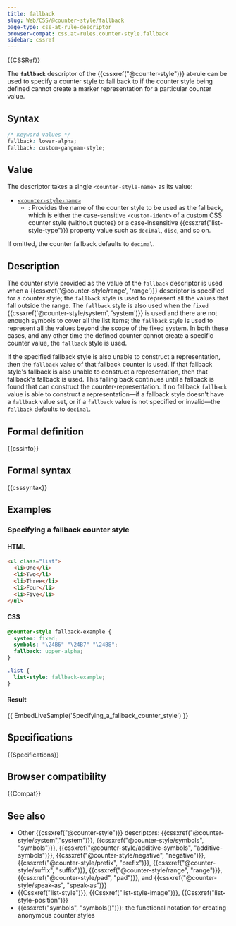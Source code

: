 ```yaml
---
title: fallback
slug: Web/CSS/@counter-style/fallback
page-type: css-at-rule-descriptor
browser-compat: css.at-rules.counter-style.fallback
sidebar: cssref
---
```


{{CSSRef}}

The **`fallback`** descriptor of the {{cssxref("@counter-style")}} at-rule can be used to specify a counter style to fall back to if the counter style being defined cannot create a marker representation for a particular counter value.

## Syntax

```css
/* Keyword values */
fallback: lower-alpha;
fallback: custom-gangnam-style;
```

## Value

The descriptor takes a single `<counter-style-name>` as its value:

- [`<counter-style-name>`](/en-US/docs/Web/CSS/@counter-style#counter-style-name)
  - : Provides the name of the counter style to be used as the fallback, which is either the case-sensitive `<custom-ident>` of a custom CSS counter style (without quotes) or a case-insensitive {{cssxref("list-style-type")}} property value such as `decimal`, `disc`, and so on.

If omitted, the counter fallback defaults to `decimal`.

## Description

The counter style provided as the value of the `fallback` descriptor is used when a {{cssxref('@counter-style/range', 'range')}} descriptor is specified for a counter style; the `fallback` style is used to represent all the values that fall outside the range. The `fallback` style is also used when the `fixed` {{cssxref('@counter-style/system', 'system')}} is used and there are not enough symbols to cover all the list items; the `fallback` style is used to represent all the values beyond the scope of the fixed system. In both these cases, and any other time the defined counter cannot create a specific counter value, the `fallback` style is used.

If the specified fallback style is also unable to construct a representation, then the `fallback` value of that fallback counter is used. If that fallback style's fallback is also unable to construct a representation, then that fallback's fallback is used. This falling back continues until a fallback is found that can construct the counter-representation. If no fallback `fallback` value is able to construct a representation―if a fallback style doesn't have a `fallback` value set, or if a `fallback` value is not specified or invalid―the `fallback` defaults to `decimal`.

## Formal definition

{{cssinfo}}

## Formal syntax

{{csssyntax}}

## Examples

### Specifying a fallback counter style

#### HTML

```html
<ul class="list">
  <li>One</li>
  <li>Two</li>
  <li>Three</li>
  <li>Four</li>
  <li>Five</li>
</ul>
```

#### CSS

```css
@counter-style fallback-example {
  system: fixed;
  symbols: "\24B6" "\24B7" "\24B8";
  fallback: upper-alpha;
}

.list {
  list-style: fallback-example;
}
```

#### Result

{{ EmbedLiveSample('Specifying_a_fallback_counter_style') }}

## Specifications

{{Specifications}}

## Browser compatibility

{{Compat}}

## See also

- Other {{cssxref("@counter-style")}} descriptors: {{cssxref("@counter-style/system","system")}}, {{cssxref("@counter-style/symbols", "symbols")}}, {{cssxref("@counter-style/additive-symbols", "additive-symbols")}}, {{cssxref("@counter-style/negative", "negative")}}, {{cssxref("@counter-style/prefix", "prefix")}}, {{cssxref("@counter-style/suffix", "suffix")}}, {{cssxref("@counter-style/range", "range")}}, {{cssxref("@counter-style/pad", "pad")}}, and {{cssxref("@counter-style/speak-as", "speak-as")}}
- {{Cssxref("list-style")}}, {{Cssxref("list-style-image")}}, {{Cssxref("list-style-position")}}
- {{cssxref("symbols", "symbols()")}}: the functional notation for creating anonymous counter styles

